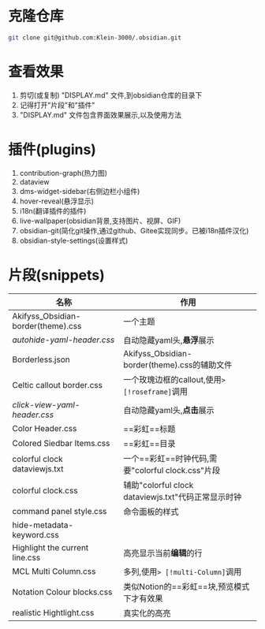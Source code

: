 # 克隆仓库
```bash
git clone git@github.com:Klein-3000/.obsidian.git
```

# 查看效果
1. 剪切(或复制) "DISPLAY.md" 文件,到obsidian仓库的目录下
2. 记得打开"片段"和"插件"
3. "DISPLAY.md" 文件包含界面效果展示,以及使用方法

# 插件(plugins)
1. contribution-graph(热力图)
2. dataview
3. dms-widget-sidebar(右侧边栏小组件)
4. hover-reveal(悬浮显示)
5. i18n(翻译插件的插件)
6. live-wallpaper(obsidian背景,支持图片、视屏、GIF)
7. obsidian-git(简化git操作,通过github、Gitee实现同步。已被i18n插件汉化)
8. obsidian-style-settings(设置样式)
# 片段(snippets)
| 名称                                 | 作用                                        |
| ---------------------------------- | ----------------------------------------- |
| Akifyss_Obsidian-border(theme).css | 一个主题                                      |
| *autohide-yaml-header.css*         | 自动隐藏yaml头,**悬浮**展示                        |
| Borderless.json                    | Akifyss_Obsidian-border(theme).css的辅助文件   |
| Celtic callout border.css          | 一个玫瑰边框的callout,使用`> [!roseframe]`调用       |
| *click-view-yaml-header.css*       | 自动隐藏yaml头,**点击**展示                        |
| Color Header.css                   | ==彩虹==标题                                  |
| Colored Siedbar Items.css          | ==彩虹==目录                                  |
| colorful clock dataviewjs.txt      | 一个==彩虹==时钟代码,需要"colorful clock.css"片段     |
| colorful clock.css                 | 辅助"colorful clock dataviewjs.txt"代码正常显示时钟 |
| command panel style.css            | 命令面板的样式                                   |
| hide-metadata-keyword.css          |                                           |
| Highlight the current line.css     | 高亮显示当前**编辑**的行                            |
| MCL Multi Column.css               | 多列,使用`> [!multi-Column]`调用                |
| Notation Colour blocks.css         | 类似Notion的==彩虹==块,预览模式下才有效果                |
| realistic Hightlight.css           | 真实化的高亮                                    |
